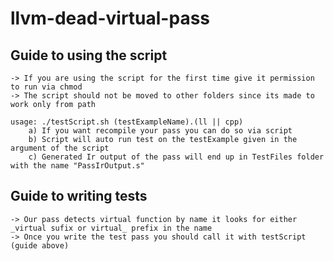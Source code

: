 # llvm-dead-virtual-pass



## Guide to using the script 
    -> If you are using the script for the first time give it permission to run via chmod
    -> The script should not be moved to other folders since its made to work only from path 

    usage: ./testScript.sh (testExampleName).(ll || cpp)
        a) If you want recompile your pass you can do so via script
        b) Script will auto run test on the testExample given in the argument of the script
        c) Generated Ir output of the pass will end up in TestFiles folder with the name "PassIrOutput.s"

## Guide to writing tests
    -> Our pass detects virtual function by name it looks for either  _virtual sufix or virtual_ prefix in the name
    -> Once you write the test pass you should call it with testScript (guide above)